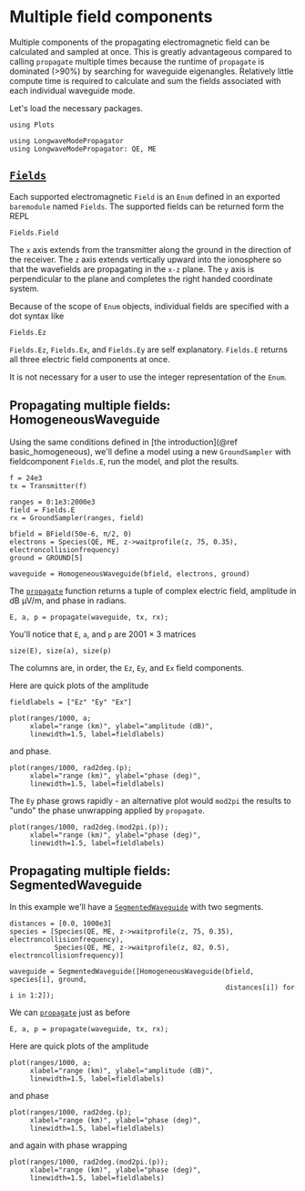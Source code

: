 # Multiple field components

Multiple components of the propagating electromagnetic field can be calculated and sampled
at once. This is greatly advantageous compared to calling `propagate` multiple times
because the runtime of `propagate` is dominated (>90%) by searching for waveguide
eigenangles. Relatively little compute time is required to calculate and sum the fields
associated with each individual waveguide mode.
 
Let's load the necessary packages.

```@example components
using Plots

using LongwaveModePropagator
using LongwaveModePropagator: QE, ME
```

## [`Fields`](@ref)

Each supported electromagnetic `Field` is an `Enum` defined in an exported `baremodule`
named `Fields`. The supported fields can be returned form the REPL

```@repl components
Fields.Field
```

The ``x`` axis extends from the transmitter along the ground in the direction of the
receiver. The ``z`` axis extends vertically upward into the ionosphere so that the
wavefields are propagating in the ``x-z`` plane. The ``y`` axis is perpendicular to the
plane and completes the right handed coordinate system.

Because of the scope of `Enum` objects, individual fields are specified with a dot syntax
like

```@repl components
Fields.Ez
```

`Fields.Ez`, `Fields.Ex`, and `Fields.Ey` are self explanatory. `Fields.E` returns all
three electric field components at once.

It is not necessary for a user to use the integer representation of the `Enum`.

## Propagating multiple fields: HomogeneousWaveguide

Using the same conditions defined in [the introduction](@ref basic_homogeneous), we'll
define a model using a new `GroundSampler` with fieldcomponent `Fields.E`, run the model,
and plot the results.

```@example components
f = 24e3
tx = Transmitter(f)

ranges = 0:1e3:2000e3
field = Fields.E
rx = GroundSampler(ranges, field)

bfield = BField(50e-6, π/2, 0)
electrons = Species(QE, ME, z->waitprofile(z, 75, 0.35), electroncollisionfrequency)
ground = GROUND[5]

waveguide = HomogeneousWaveguide(bfield, electrons, ground)
```

The [`propagate`](@ref) function returns a tuple of complex electric field,
amplitude in dB μV/m, and phase in radians.

```@example components
E, a, p = propagate(waveguide, tx, rx);
```

You'll notice that `E`, `a`, and `p` are 2001 × 3 matrices

```@example components
size(E), size(a), size(p)
```

The columns are, in order, the `Ez`, `Ey`, and `Ex` field components.

Here are quick plots of the amplitude

```@example components
fieldlabels = ["Ez" "Ey" "Ex"]

plot(ranges/1000, a;
     xlabel="range (km)", ylabel="amplitude (dB)",
     linewidth=1.5, label=fieldlabels)
```

and phase.

```@example components
plot(ranges/1000, rad2deg.(p);
     xlabel="range (km)", ylabel="phase (deg)",
     linewidth=1.5, label=fieldlabels)
```

The `Ey` phase grows rapidly - an alternative plot would `mod2pi` the results to
"undo" the phase unwrapping applied by `propagate`.

```@example components
plot(ranges/1000, rad2deg.(mod2pi.(p));
     xlabel="range (km)", ylabel="phase (deg)",
     linewidth=1.5, label=fieldlabels)
```

## Propagating multiple fields: SegmentedWaveguide

In this example we'll have a [`SegmentedWaveguide`](@ref) with two segments.

```@example components
distances = [0.0, 1000e3]
species = [Species(QE, ME, z->waitprofile(z, 75, 0.35), electroncollisionfrequency),
           Species(QE, ME, z->waitprofile(z, 82, 0.5), electroncollisionfrequency)]

waveguide = SegmentedWaveguide([HomogeneousWaveguide(bfield, species[i], ground,
                                                     distances[i]) for i in 1:2]);
```

We can [`propagate`](@ref) just as before

```@example components
E, a, p = propagate(waveguide, tx, rx);
```

Here are quick plots of the amplitude

```@example components
plot(ranges/1000, a;
     xlabel="range (km)", ylabel="amplitude (dB)",
     linewidth=1.5, label=fieldlabels)
```

and phase

```@example components
plot(ranges/1000, rad2deg.(p);
     xlabel="range (km)", ylabel="phase (deg)",
     linewidth=1.5, label=fieldlabels)
```

and again with phase wrapping 

```@example components
plot(ranges/1000, rad2deg.(mod2pi.(p));
     xlabel="range (km)", ylabel="phase (deg)",
     linewidth=1.5, label=fieldlabels)
```
